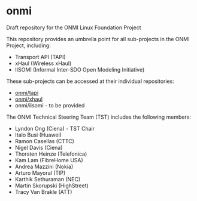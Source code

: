 # onmi
Draft repository for the ONMI Linux Foundation Project

This repository provides an umbrella point for all sub-projects in the ONMI Project, including:
- Transport API (TAPI)
- xHaul (Wireless xHaul)
- IISOMI (Informal Inter-SDO Open Modeling Initiative)

These sub-projects can be accessed at their individual repositories:
- [onmi/tapi](https://github.com/OpenNetworkingFoundation/TAPI)
- [onmi/xhaul](https://github.com/OpenNetworkingFoundation/5G-xHaul)
- onmi/iisomi - to be provided

The ONMI Technical Steering Team (TST) includes the following members:
- Lyndon Ong (Ciena) - TST Chair
- Italo Busi (Huawei)
- Ramon Casellas (CTTC)
- Nigel Davis (Ciena)
- Thorsten Heinze (Telefonica)
- Kam Lam (FibreHome USA)
- Andrea Mazzini (Nokia)
- Arturo Mayoral (TIP)
- Karthik Sethuraman (NEC)
- Martin Skorupski (HighStreet)
- Tracy Van Brakle (ATT)
